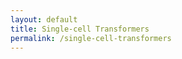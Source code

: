 ```yaml
---
layout: default
title: Single-cell Transformers
permalink: /single-cell-transformers
---
```



<div id="single-cell-transformers-root"></div>

<!-- Load React and ReactDOM from CDN -->
<script crossorigin src="https://unpkg.com/react@18/umd/react.production.min.js"></script>
<script crossorigin src="https://unpkg.com/react-dom@18/umd/react-dom.production.min.js"></script>

<!-- Load your bundle -->
<script src="{{ site.baseurl }}/assets/js/dist/single-cell-transformers.bundle.js"></script>

